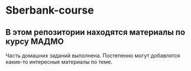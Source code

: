 # Sberbank-course
## В этом репозитории находятся материалы по курсу МАДМО
Часть домашних заданий выполнена. Постепенно могут добавлятся какие-то интересные материалы по теме.